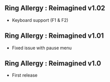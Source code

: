 ## Ring Allergy : Reimagined v1.02
- Keyboard support (F1 & F2)

## Ring Allergy : Reimagined v1.01
- Fixed issue with pause menu

## Ring Allergy : Reimagined v1.0
- First release
